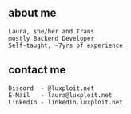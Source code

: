 ## about me
    Laura, she/her and Trans 
    mostly Backend Developer
    Self-taught, ~7yrs of experience

## contact me
    Discord  - @luxploit.net
    E-Mail   - laura@luxploit.net
    LinkedIn - linkedin.luxploit.net
